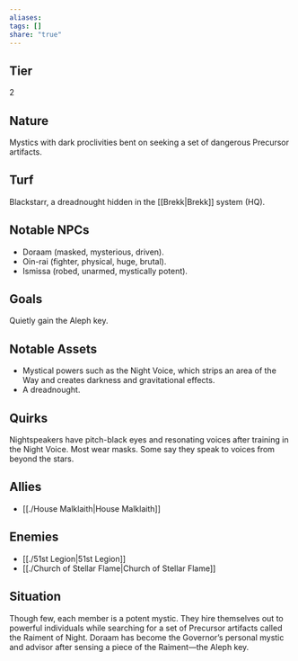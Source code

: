 ```yaml
---
aliases: 
tags: []
share: "true"
---
```

## Tier
2

## Nature
Mystics with dark proclivities bent on seeking a set of dangerous Precursor artifacts.

## Turf
Blackstarr, a dreadnought hidden in the [[Brekk|Brekk]] system (HQ).

## Notable NPCs
- Doraam (masked, mysterious, driven).
- Oin-rai (fighter, physical, huge, brutal).
- Ismissa (robed, unarmed, mystically potent).

## Goals
Quietly gain the Aleph key.

## Notable Assets
- Mystical powers such as the Night Voice, which strips an area of the Way and creates darkness and gravitational effects.
- A dreadnought.

## Quirks
Nightspeakers have pitch-black eyes and resonating voices after training in the Night Voice. Most wear masks. Some say they speak to voices from beyond the stars.

## Allies
- [[./House Malklaith|House Malklaith]]

## Enemies
- [[./51st Legion|51st Legion]]
- [[./Church of Stellar Flame|Church of Stellar Flame]]

## Situation
Though few, each member is a potent mystic. They hire themselves out to powerful individuals while searching for a set of Precursor artifacts called the Raiment of Night. Doraam has become the Governor’s personal mystic and advisor after sensing a piece of the Raiment—the Aleph key.
